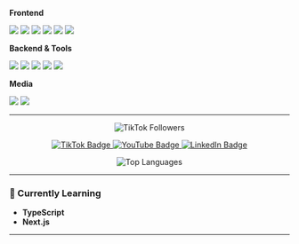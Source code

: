 

**Frontend**
<p>
  <img src="https://img.shields.io/badge/HTML5-E34F26?style=flat&logo=html5&logoColor=white"/>
  <img src="https://img.shields.io/badge/CSS3-1572B6?style=flat&logo=css3&logoColor=white"/>
  <img src="https://img.shields.io/badge/Bootstrap-7952B3?style=flat&logo=bootstrap&logoColor=white"/>
  <img src="https://img.shields.io/badge/JavaScript-F7DF1E?style=flat&logo=javascript&logoColor=black"/>
  <img src="https://img.shields.io/badge/jQuery-0769AD?style=flat&logo=jquery&logoColor=white"/>
  <img src="https://img.shields.io/badge/React-61DAFB?style=flat&logo=react&logoColor=black"/>
</p>

**Backend & Tools**
<p>
  <img src="https://img.shields.io/badge/Node.js-339933?style=flat&logo=node.js&logoColor=white"/>
  <img src="https://img.shields.io/badge/Express.js-000000?style=flat&logo=express&logoColor=white"/>
  <img src="https://img.shields.io/badge/MongoDB-47A248?style=flat&logo=mongodb&logoColor=white"/>
  <img src="https://img.shields.io/badge/Postman-FF6C37?style=flat&logo=postman&logoColor=white"/>
  <img src="https://img.shields.io/badge/GCP-4285F4?style=flat&logo=google-cloud&logoColor=white"/>
</p>

**Media**
<p>
  <img src="https://img.shields.io/badge/Adobe%20Premiere%20Pro-9999FF?style=flat&logo=adobepremierepro&logoColor=white"/>
  <img src="https://img.shields.io/badge/DaVinci%20Resolve-1A1A1A?style=flat&logo=blackmagicdesign&logoColor=white"/>
</p>

---


<div align="center">
  <img src="https://img.shields.io/badge/TikTok_Followers-60K+-000?style=for-the-badge&logo=tiktok&logoColor=white&labelColor=ff0050" alt="TikTok Followers"/>
</div>

<p align="center">
  <a href="https://www.tiktok.com/@samerpro_" target="_blank">
    <img src="https://img.shields.io/badge/TikTok-%40samerpro_-000?style=for-the-badge&logo=tiktok&logoColor=white" alt="TikTok Badge"/>
  </a>
  <a href="https://www.youtube.com/@SamerPro_" target="_blank">
    <img src="https://img.shields.io/badge/YouTube-%40SamerPro_-FF0000?style=for-the-badge&logo=youtube&logoColor=white" alt="YouTube Badge"/>
  </a>
  <a href="https://www.linkedin.com/in/samer-alashqar-4a4327253" target="_blank">
    <img src="https://img.shields.io/badge/LinkedIn-Samer_Alashqar-0077B5?style=for-the-badge&logo=linkedin&logoColor=white" alt="LinkedIn Badge"/>
  </a>
</p>



<p align="center">
  <img src="https://github-readme-stats.vercel.app/api/top-langs/?username=SamerPro-115&layout=compact&theme=radical" alt="Top Languages" />
</p>

---

### 🧠 Currently Learning
- **TypeScript**
- **Next.js**

---
